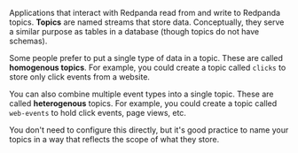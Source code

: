 Applications that interact with Redpanda read from and write to Redpanda topics. **Topics**
are named streams that store data. Conceptually, they serve a similar purpose
as tables in a database (though topics do not have schemas).

Some people prefer to put a single type of data in a topic. These are called **homogenous topics**. For example, you could create a topic called `clicks` to store only click events from a website.

You can also combine multiple event types into a single topic. These are called **heterogenous** topics. For example, you could create a topic called `web-events` to hold click events, page views, etc.

You don't need to configure this directly, but it's good practice to name your topics in a way that reflects the scope of what they store.
